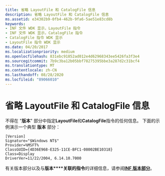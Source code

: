 ```yaml
---
title: 省略 LayoutFile 和 CatalogFile 信息
description: 省略 LayoutFile 和 CatalogFile 信息
ms.assetid: e34302b9-0fb4-462b-9fa6-5ae51e83cd8b
keywords:
- INF 文件 WDK 显示，LayoutFile 指令
- INF 文件 WDK 显示，CatalogFile 指令
- CatalogFile 指令 WDK 显示
- LayoutFile 指令 WDK 显示
ms.date: 04/20/2017
ms.localizationpriority: medium
ms.openlocfilehash: 831ebc91852ad012e4d62968343ee5426fa3f3e4
ms.sourcegitcommit: 7b9c3ba12b05bbf78275395bbe3a287d2c31bcf4
ms.translationtype: MT
ms.contentlocale: zh-CN
ms.lasthandoff: 08/28/2020
ms.locfileid: "89066010"
---
```

# <a name="omitting-layoutfile-and-catalogfile-information"></a>省略 LayoutFile 和 CatalogFile 信息


不得在 "**版本**" 部分中指定**LayoutFile**和**CatalogFile**指令的任何信息。 下面的示例演示一个典型 **版本** 部分：

```inf
[Version]
Signature="$Windows NT$"
Provider=%MSFT%
ClassGUID={4D36E968-E325-11CE-BFC1-08002BE10318}
Class=Display
DriverVer=11/22/2004, 6.14.10.7000
```

有关版本部分以及与**版本****关联的指令**的详细信息，请参阅[**INF 版本部分**](../install/inf-version-section.md)。

 

